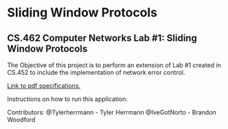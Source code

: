 # Sliding Window Protocols
## CS.462 Computer Networks Lab #1: Sliding Window Protocols

The Objective of this project is to perform an extension of Lab #1 created in CS.452 to include the implementation of network error control. 

[Link to pdf specifications.](https://cs.uwec.edu/~tan/priv/www-docs/cs462/Labs/project.pdf)

Instructions on how to run this application: 

Contributors:
@Tylerherrmann - Tyler Herrmann
@IveGotNorto - Brandon Woodford
